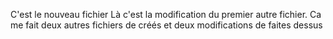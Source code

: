 C'est le nouveau fichier
Là c'est la modification du premier autre fichier. 
Ca me fait deux autres fichiers de créés et deux modifications de faites dessus
